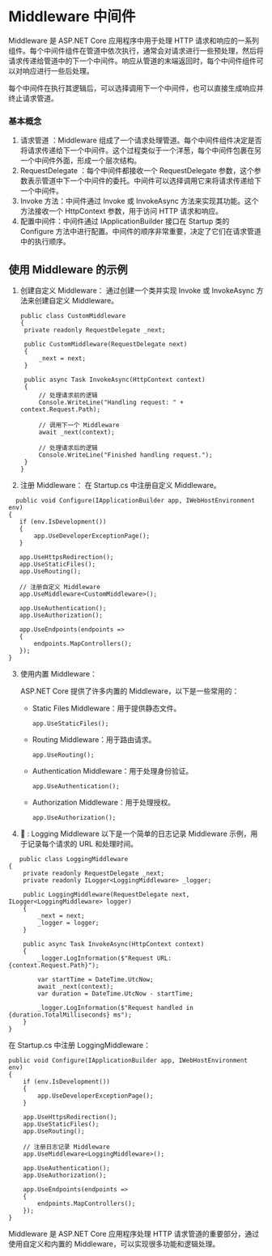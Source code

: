 # Middleware 中间件
Middleware 是 ASP.NET Core 应用程序中用于处理 HTTP 请求和响应的一系列组件。每个中间件组件在管道中依次执行，通常会对请求进行一些预处理，然后将请求传递给管道中的下一个中间件。响应从管道的末端返回时，每个中间件组件可以对响应进行一些后处理。

每个中间件在执行其逻辑后，可以选择调用下一个中间件，也可以直接生成响应并终止请求管道。

### 基本概念
1. 请求管道 ：Middleware 组成了一个请求处理管道。每个中间件组件决定是否将请求传递给下一个中间件。这个过程类似于一个洋葱，每个中间件包裹在另一个中间件外面，形成一个层次结构。
2. RequestDelegate ：每个中间件都接收一个 RequestDelegate 参数，这个参数表示管道中下一个中间件的委托。中间件可以选择调用它来将请求传递给下一个中间件。
3. Invoke 方法：中间件通过 Invoke 或 InvokeAsync 方法来实现其功能。这个方法接收一个 HttpContext 参数，用于访问 HTTP 请求和响应。
4. 配置中间件：中间件通过 IApplicationBuilder 接口在 Startup 类的 Configure 方法中进行配置。中间件的顺序非常重要，决定了它们在请求管道中的执行顺序。

## 使用 Middleware 的示例 
1. 创建自定义 Middleware：
   通过创建一个类并实现 Invoke 或 InvokeAsync 方法来创建自定义 Middleware。
   ~~~
   public class CustomMiddleware
   {
    private readonly RequestDelegate _next;

    public CustomMiddleware(RequestDelegate next)
    {
        _next = next;
    }

    public async Task InvokeAsync(HttpContext context)
    {
        // 处理请求前的逻辑
        Console.WriteLine("Handling request: " + context.Request.Path);

        // 调用下一个 Middleware
        await _next(context);

        // 处理请求后的逻辑
        Console.WriteLine("Finished handling request.");
    }
   }
   ~~~
2. 注册 Middleware：
   在 Startup.cs 中注册自定义 Middleware。
 ~~~
   public void Configure(IApplicationBuilder app, IWebHostEnvironment env)
{
    if (env.IsDevelopment())
    {
        app.UseDeveloperExceptionPage();
    }
    
    app.UseHttpsRedirection();
    app.UseStaticFiles();
    app.UseRouting();

    // 注册自定义 Middleware
    app.UseMiddleware<CustomMiddleware>();

    app.UseAuthentication();
    app.UseAuthorization();

    app.UseEndpoints(endpoints =>
    {
        endpoints.MapControllers();
    });
}
 ~~~
3. 使用内置 Middleware：
   
   ASP.NET Core 提供了许多内置的 Middleware，以下是一些常用的：
   - Static Files Middleware：用于提供静态文件。
     ~~~
     app.UseStaticFiles();
     ~~~
   - Routing Middleware：用于路由请求。
     ~~~
     app.UseRouting();
     ~~~
   - Authentication Middleware：用于处理身份验证。
     ~~~
     app.UseAuthentication();
     ~~~
   - Authorization Middleware：用于处理授权。
     ~~~
     app.UseAuthorization();
     ~~~
     
4. 🌰 : Logging Middleware
以下是一个简单的日志记录 Middleware 示例，用于记录每个请求的 URL 和处理时间。
~~~
   public class LoggingMiddleware
{
    private readonly RequestDelegate _next;
    private readonly ILogger<LoggingMiddleware> _logger;

    public LoggingMiddleware(RequestDelegate next, ILogger<LoggingMiddleware> logger)
    {
        _next = next;
        _logger = logger;
    }

    public async Task InvokeAsync(HttpContext context)
    {
        _logger.LogInformation($"Request URL: {context.Request.Path}");

        var startTime = DateTime.UtcNow;
        await _next(context);
        var duration = DateTime.UtcNow - startTime;

        _logger.LogInformation($"Request handled in {duration.TotalMilliseconds} ms");
    }
}
 ~~~
在 Startup.cs 中注册 LoggingMiddleware：
~~~
public void Configure(IApplicationBuilder app, IWebHostEnvironment env)
{
    if (env.IsDevelopment())
    {
        app.UseDeveloperExceptionPage();
    }
    
    app.UseHttpsRedirection();
    app.UseStaticFiles();
    app.UseRouting();

    // 注册日志记录 Middleware
    app.UseMiddleware<LoggingMiddleware>();

    app.UseAuthentication();
    app.UseAuthorization();

    app.UseEndpoints(endpoints =>
    {
        endpoints.MapControllers();
    });
}
~~~
Middleware 是 ASP.NET Core 应用程序处理 HTTP 请求管道的重要部分，通过使用自定义和内置的 Middleware，可以实现很多功能和逻辑处理。

